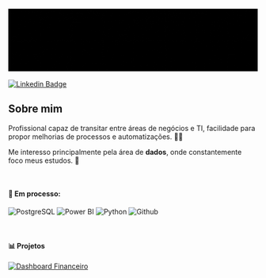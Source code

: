 <p align="center">
  <img src="https://github.com/marinatoshioka/marinatoshioka/blob/main/banner.gif"/>
</p>

[![Linkedin Badge](https://img.shields.io/badge/-LinkedIn-blue?style=flat-square&logo=Linkedin&logoColor=white&link=https://www.linkedin.com/in/marinacostatoshioka/)](https://www.linkedin.com/in/marinacostatoshioka/)

## Sobre mim
Profissional capaz de transitar entre áreas de negócios e TI, facilidade para propor melhorias de processos e automatizações. 👩‍💻

Me interesso principalmente pela área de **dados**, onde constantemente foco meus estudos. 💪

<br>

#### 🌱 Em processo:

![PostgreSQL](https://img.shields.io/badge/-PostgreSQL-black?style=flat-square&logo=PostgreSQL)
![Power BI](https://img.shields.io/badge/-Power%20BI-black?style=plastic&logo=Power-BI)
![Python](https://img.shields.io/badge/-Python-black?style=flat-square&logo=Python)
![Github](https://img.shields.io/badge/-Github-black?style=flat-square&logo=Github)

<br>

#### 📊 Projetos

[![Dashboard Financeiro](https://img.shields.io/badge/-Dashboard%20Financeiro%20DRE-%23FACC15?style=flat-square&logo=Power-BI&logoColor=black)](https://github.com/marinatoshioka/-dashboard-financeiro-DRE)
